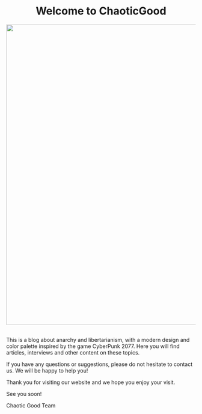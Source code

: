 <h1 align="center">Welcome to ChaoticGood</h1>

<div align="center">
	<img width=800px src="./img/blog.gif">
</div><br>

This is a blog about anarchy and libertarianism, with a modern design and color palette inspired by the game CyberPunk 2077. Here you will find articles, interviews and other content on these topics.

If you have any questions or suggestions, please do not hesitate to contact us. We will be happy to help you!

Thank you for visiting our website and we hope you enjoy your visit.

See you soon!

Chaotic Good Team



